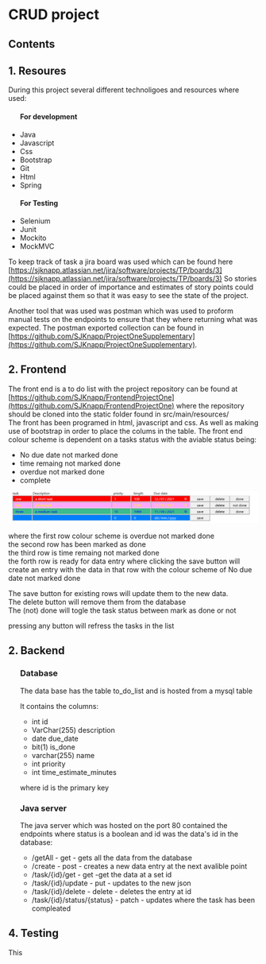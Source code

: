 <h1>CRUD project</h1>

<h2>Contents</h2>

<h2>1. Resoures</h2>

During this project several different technoligoes and resources where used:
<ul>
	<h4>For development</h4>
	<li>Java</li>
	<li>Javascript</li>
	<li>Css</li>
	<li>Bootstrap</li>
	<li>Git</li>
	<li>Html</li>
	<li>Spring</li>
	<h4>For Testing</h4>
	<li>Selenium</li>
	<li>Junit</li>
	<li>Mockito</li>
	<li>MockMVC</li>
</ul>

To keep track of task a jira board was used which can be found here
[https://sjknapp.atlassian.net/jira/software/projects/TP/boards/3](https://sjknapp.atlassian.net/jira/software/projects/TP/boards/3)
So stories could be placed in order of importance and estimates of story points could be placed against them so that it was easy to 
see the state of the project.

Another tool that was used was postman which was used to proform manual tests on the endpoints to ensure that they where returning 
what was expected. The postman exported collection can be found in 
[https://github.com/SJKnapp/ProjectOneSupplementary](https://github.com/SJKnapp/ProjectOneSupplementary).

<h2>2. Frontend</h2>

The front end is a to do list with the project repository can be found at 
[https://github.com/SJKnapp/FrontendProjectOne](https://github.com/SJKnapp/FrontendProjectOne)
 where the repository should be cloned into the static folder found in src/main/resources/
<br />
The front has been programed in html, javascript and css. As well as making use of bootstrap 
in order to place the colums in the table.
The front end colour scheme is dependent on a tasks status with the aviable status being:
<ul>
	<li>No due date not marked done</li>
	<li>time remaing not marked done</li>
	<li>overdue not marked done</li>
	<li>complete</li>
</ul>

![image of frontend](https://github.com/SJKnapp/ProjectOneSupplementary/blob/main/Screenshot%202021-07-29%20at%2019-52-17%20Document.png)

where the first row colour scheme is overdue not marked done
<br/>the second row has been marked as done
<br/>the third row is time remaing not marked done
<br/>the forth row is ready for data entry where clicking 
the save button will create an entry with the data in that 
row with the colour scheme of No due date not marked done

The save button for existing rows will update them to the new data.
<br />The delete button will remove them from the database
<br />The (not) done will togle the task status between mark as done or not

pressing any button will refress the tasks in the list


<h2>2. Backend</h2>

<ul><h3>Database</h3>

<p>The data base has the table to_do_list and is hosted from a mysql table</p>
<p>It contains the columns:</p>
<ul>
	<li>int id</li>
	<li>VarChar(255) description</li>
	<li>date due_date</li>
	<li>bit(1) is_done</li>
	<li>varchar(255) name</li>
	<li>int priority</li>
	<li>int time_estimate_minutes</li>
</ul>

where id is the primary key

<h3>Java server</h3>

The java server which was hosted on the port 80 contained the endpoints where status is a 
boolean and id was the data's id in the database:

<ul>
	<li>/getAll - get - gets all the data from the database</li>
	<li>/create - post - creates a new data entry at the next avalible point</li>
	<li>/task/{id}/get - get -get the data at a set id</li>
	<li>/task/{id}/update - put - updates to the new json</li>
	<li>/task/{id}/delete - delete - deletes the entry at id </li>
	<li>/task/{id}/status/{status} - patch - updates where the task has been compleated</li>
</ul>	


</ul>

<h2>4. Testing</h2>
This 